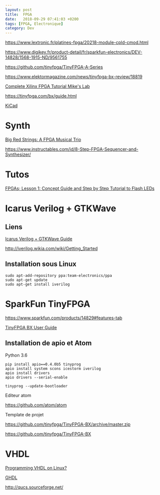 ```yaml
---
layout: post
title:  FPGA
date:   2018-09-29 07:41:03 +0200
tags: [FPGA, Electronique]
category: Dev
---
```


<https://www.lextronic.fr/platines-fpga/20218-module-cpld-cmod.html>

<https://www.digikey.fr/product-detail/fr/sparkfun-electronics/DEV-14828/1568-1915-ND/9561755>

<https://github.com/tinyfpga/TinyFPGA-A-Series>


<https://www.elektormagazine.com/news/tinyfpga-bx-review/18819>

[Complete Xilinx FPGA Tutorial Mike's Lab](https://www.youtube.com/watch?v=pM1ZSZNUS-w)

<https://tinyfpga.com/bx/guide.html>

[KiCad](http://kicad-pcb.org/)
	
# Synth

[Big Red Strings: A FPGA Musical Trio](http://people.ece.cornell.edu/land/courses/ece5760/FinalProjects/s2017/eli8_sjy33_awx2/ece5760finalproject/ece5760finalproject/index.html)

<https://www.instructables.com/id/8-Step-FPGA-Sequencer-and-Synthesizer/>

# Tutos

[FPGAs; Lesson 1: Concept Guide and Step by Step Tutorial to Flash LEDs](https://www.youtube.com/watch?v=pDE2qenDXKQ)

# Icarus Verilog + GTKWave

## Liens

[Icarus Verilog + GTKWave Guide](http://inf-server.inf.uth.gr/~konstadel/resources/Icarus_Verilog_GTKWave_guide.pdf)

<http://iverilog.wikia.com/wiki/Getting_Started>

## Installation sous Linux

	sudo apt-add-repository ppa:team-electronics/ppa
	sudo apt-get update
	sudo apt-get install iverilog


# SparkFun TinyFPGA

<https://www.sparkfun.com/products/14829#features-tab>

[TinyFPGA BX User Guide](https://tinyfpga.com/bx/guide.html)

## Installation de apio et Atom

Python 3.6

	pip install apio==0.4.0b5 tinyprog
	apio install system scons icestorm iverilog
	apio install drivers
	apio drivers --serial-enable

	tinyprog --update-bootloader

Editeur atom

<https://github.com/atom/atom>

Template de projet

<https://github.com/tinyfpga/TinyFPGA-BX/archive/master.zip>

<https://github.com/tinyfpga/TinyFPGA-BX>

# VHDL

[Programming VHDL on Linux?](https://stackoverflow.com/questions/3025034/programming-vhdl-on-linux)

[GHDL](https://github.com/ghdl/ghdl)

<http://qucs.sourceforge.net/>
